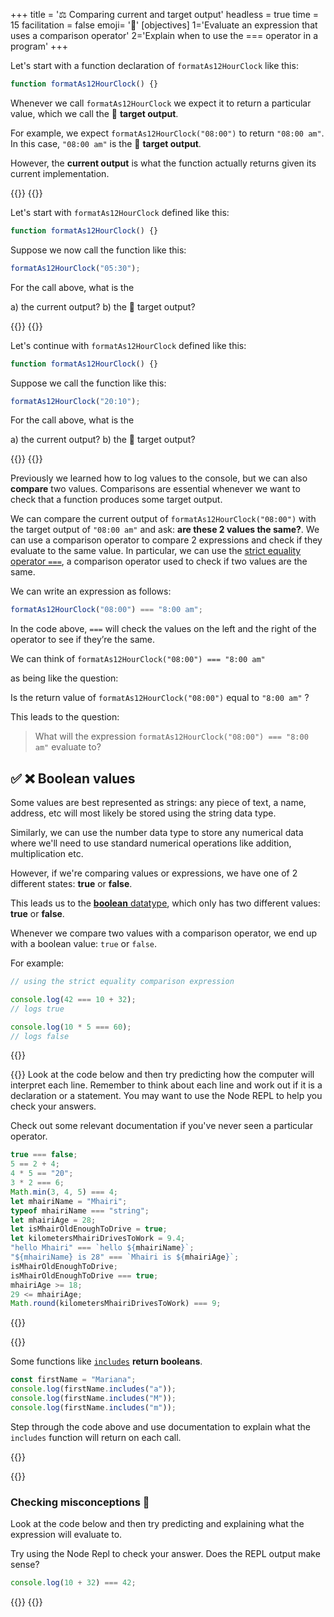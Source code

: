 +++
title = '⚖️ Comparing current and target output'
headless = true
time = 15
facilitation = false
emoji= '🧩'
[objectives]
    1='Evaluate an expression that uses a comparison operator'
    2='Explain when to use the === operator in a program'
+++

Let's start with a function declaration of `formatAs12HourClock` like this:

```js {linenos=table,linenostart=1}
function formatAs12HourClock() {}
```

Whenever we call `formatAs12HourClock` we expect it to return a particular value, which we call the 🎯 **target output**.

For example, we expect `formatAs12HourClock("08:00")` to return `"08:00 am"`.
In this case, `"08:00 am"` is the 🎯 **target output**.

However, the **current output** is what the function actually returns given its current implementation.

{{<tabs name="current vs target output">}}
{{<tab name="Exercise 1">}}

Let's start with `formatAs12HourClock` defined like this:

```js {linenos=table,linenostart=1}
function formatAs12HourClock() {}
```

Suppose we now call the function like this:

```js
formatAs12HourClock("05:30");
```

For the call above, what is the

a) the current output?
b) the 🎯 target output?

{{</tab>}}
{{<tab name="Exercise 2">}}

Let's continue with `formatAs12HourClock` defined like this:

```js {linenos=table,linenostart=1}
function formatAs12HourClock() {}
```

Suppose we call the function like this:

```js
formatAs12HourClock("20:10");
```

For the call above, what is the

a) the current output?
b) the 🎯 target output?

{{</tab>}}
{{</tabs>}}

Previously we learned how to log values to the console, but we can also **compare** two values.
Comparisons are essential whenever we want to check that a function produces some target output.

We can compare the current output of `formatAs12HourClock("08:00")` with the target output of `"08:00 am"` and ask: **are these 2 values the same?**.
We can use a comparison operator to compare 2 expressions and check if they evaluate to the same value. In particular, we can use the [strict equality operator `===`](https://developer.mozilla.org/en-US/docs/Web/JavaScript/Reference/Operators/Strict_equality), a comparison operator used to check if two values are the same.

We can write an expression as follows:

```js
formatAs12HourClock("08:00") === "8:00 am";
```

In the code above, `===` will check the values on the left and the right of the operator to see if they’re the same.

We can think of `formatAs12HourClock("08:00") === "8:00 am"`

as being like the question:

Is the return value of `formatAs12HourClock("08:00")` equal to `"8:00 am"` ?

This leads to the question:

> What will the expression `formatAs12HourClock("08:00") === "8:00 am"` evaluate to?

## ✅ ❌ Boolean values

Some values are best represented as strings: any piece of text, a name, address, etc will most likely be stored using the string data type.

Similarly, we can use the number data type to store any numerical data where we'll need to use standard numerical operations like addition, multiplication etc.

However, if we're comparing values or expressions, we have one of 2 different states: **true** or **false**.

This leads us to the [**boolean** datatype](https://developer.mozilla.org/en-US/docs/Glossary/Boolean), which only has two different values: **true** or **false**.

Whenever we compare two values with a comparison operator, we end up with a boolean value: `true` or `false`.

For example:

```js
// using the strict equality comparison expression

console.log(42 === 10 + 32);
// logs true

console.log(10 * 5 === 60);
// logs false
```

{{<tabs name="booleans">}}

{{<tab name="Exercise 1">}}
Look at the code below and then try predicting how the computer will interpret each line. Remember to think about each line and work out if it is a declaration or a statement.
You may want to use the Node REPL to help you check your answers.

Check out some relevant documentation if you've never seen a particular operator.

```js {linenos=table,linenostart=1}
true === false;
5 == 2 + 4;
4 * 5 == "20";
3 * 2 === 6;
Math.min(3, 4, 5) === 4;
let mhairiName = "Mhairi";
typeof mhairiName === "string";
let mhairiAge = 28;
let isMhairOldEnoughToDrive = true;
let kilometersMhairiDrivesToWork = 9.4;
"hello Mhairi" === `hello ${mhairiName}`;
"${mhairiName} is 28" === `Mhairi is ${mhairiAge}`;
isMhairOldEnoughToDrive;
isMhairOldEnoughToDrive === true;
mhairiAge >= 18;
29 <= mhairiAge;
Math.round(kilometersMhairiDrivesToWork) === 9;
```

{{</tab>}}

{{<tab name="Exercise 2">}}

Some functions like [`includes`](https://developer.mozilla.org/en-US/docs/Web/JavaScript/Reference/Global_Objects/String/includes) **return booleans**.

```js
const firstName = "Mariana";
console.log(firstName.includes("a"));
console.log(firstName.includes("M"));
console.log(firstName.includes("m"));
```

Step through the code above and use documentation to explain what the `includes` function will return on each call.

{{</tab>}}

{{<tab name="Exercise 3">}}

### Checking misconceptions 🤔

Look at the code below and then try predicting and explaining what the expression will evaluate to.

Try using the Node Repl to check your answer. Does the REPL output make sense?

```js {linenos=table,linenostart=1}
console.log(10 + 32) === 42;
```

{{</tab>}}
{{</tabs>}}
